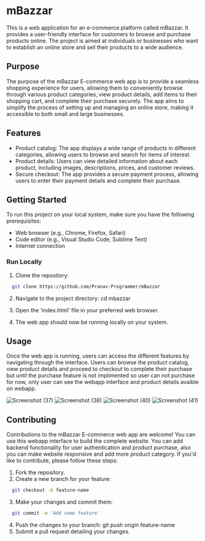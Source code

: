 
# mBazzar

This is a web application for an e-commerce platform called mBazzar. It provides a user-friendly interface for customers to browse and purchase products online. The project is aimed at individuals or businesses who want to establish an online store and sell their products to a wide audience.

## Purpose

The purpose of the mBazzar E-commerce web app is to provide a seamless shopping experience for users, allowing them to conveniently browse through various product categories, view product details, add items to their shopping cart, and complete their purchase securely. The app aims to simplify the process of setting up and managing an online store, making it accessible to both small and large businesses.
## Features

- Product catalog: The app displays a wide range of products in different categories, allowing users to browse and search for items of interest.
- Product details: Users can view detailed information about each product, including images, descriptions, prices, and customer reviews.
- Secure checkout: The app provides a secure payment process, allowing users to enter their payment details and complete their purchase.

## Getting Started
To run this project on your local system, make sure you have the following prerequisites:

* Web browser (e.g., Chrome, Firefox, Safari)
* Code editor (e.g., Visual Studio Code, Sublime Text)
* Internet connection

### Run Locally

1. Clone the repository:

```bash
  git clone https://github.com/Pranav-Programmer/mBazzar
```
2. Navigate to the project directory: cd mbazzar

3. Open the 'index.html' file in your preferred web browser.

4. The web app should now be running locally on your system.


## Usage

Once the web app is running, users can access the different features by navigating through the interface. Users can browse the product catalog, view product details and proceed to checkout to complete their purchase but until the purchase feature is not implimented so user can not purchase for now, only user can see the webapp interface and product details avaible on webapp.

![Screenshot (37)](https://github.com/Pranav-Programmer/mBazzar/assets/79044490/d44778da-b0bb-484d-ad2d-3ad489d1aae6)
![Screenshot (38)](https://github.com/Pranav-Programmer/mBazzar/assets/79044490/296e3d4f-5e5f-4968-964f-f53d642731cf)
![Screenshot (40)](https://github.com/Pranav-Programmer/mBazzar/assets/79044490/cc7fa7f9-a426-4a55-8b0d-5c573a1b3729)
![Screenshot (41)](https://github.com/Pranav-Programmer/mBazzar/assets/79044490/7a525706-126d-4d6d-b004-7c650d0ac423)

## Contributing

Contributions to the mBazzar E-commerce web app are welcome! You can use this webapp interface to build the complete website. You can add backend functionality for user authentication and product purchase, also you can make website responsive and add more product category. If you'd like to contribute, please follow these steps:

1. Fork the repository.
2. Create a new branch for your feature:

```bash
  git checkout -b feature-name
```

3. Make your changes and commit them: 

```bash
  git commit -m 'Add some feature'
```

4. Push the changes to your branch: git push origin feature-name
5. Submit a pull request detailing your changes.



